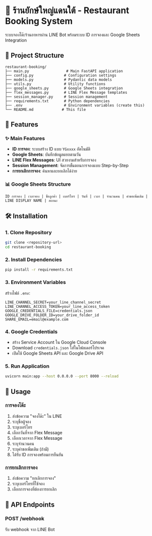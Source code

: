 # 🏮 ร้านยักษ์ใหญ่แดนใต้ - Restaurant Booking System

ระบบจองโต๊ะร้านอาหารผ่าน LINE Bot พร้อมระบบ ID การจองและ Google Sheets Integration

## 📁 Project Structure

```
restaurant-booking/
├── main.py                 # Main FastAPI application
├── config.py              # Configuration settings
├── models.py              # Pydantic data models
├── utils.py               # Utility functions
├── google_sheets.py       # Google Sheets integration
├── flex_messages.py       # LINE Flex Message templates
├── session_manager.py     # Session management
├── requirements.txt       # Python dependencies
├── .env                   # Environment variables (create this)
└── README.md             # This file
```

## 🚀 Features

### ✨ Main Features
- **ID การจอง**: ระบบสร้าง ID แบบ `YGxxxx` อัตโนมัติ
- **Google Sheets**: บันทึกข้อมูลแยกตามวัน
- **LINE Flex Messages**: UI สวยงามสำหรับการจอง
- **Session Management**: จัดการขั้นตอนการจองแบบ Step-by-Step
- **การยกเลิกการจอง**: ค้นหาและยกเลิกได้ง่าย

### 📊 Google Sheets Structure
```
ID การจอง | เวลาจอง | ชื่อลูกค้า | เบอร์โทร | วันที่ | เวลา | จำนวนคน | คำขอเพิ่มเติม | LINE DISPLAY NAME | สถานะ
```

## 🛠 Installation

### 1. Clone Repository
```bash
git clone <repository-url>
cd restaurant-booking
```

### 2. Install Dependencies
```bash
pip install -r requirements.txt
```

### 3. Environment Variables
สร้างไฟล์ `.env`:
```env
LINE_CHANNEL_SECRET=your_line_channel_secret
LINE_CHANNEL_ACCESS_TOKEN=your_line_access_token
GOOGLE_CREDENTIALS_FILE=credentials.json
GOOGLE_DRIVE_FOLDER_ID=your_drive_folder_id
SHARE_EMAIL=email@example.com
```

### 4. Google Credentials
- สร้าง Service Account ใน Google Cloud Console
- Download `credentials.json` ใส่ในโฟลเดอร์โปรเจค
- เปิดใช้ Google Sheets API และ Google Drive API

### 5. Run Application
```bash
uvicorn main:app --host 0.0.0.0 --port 8000 --reload
```

## 📱 Usage

### การจองโต๊ะ
1. ส่งข้อความ "จองโต๊ะ" ใน LINE
2. ระบุชื่อผู้จอง
3. ระบุเบอร์โทร
4. เลือกวันที่จาก Flex Message
5. เลือกเวลาจาก Flex Message
6. ระบุจำนวนคน
7. ระบุคำขอเพิ่มเติม (ถ้ามี)
8. ได้รับ ID การจองพร้อมการยืนยัน

### การยกเลิกการจอง
1. ส่งข้อความ "ยกเลิกการจอง"
2. ระบุเบอร์โทรที่ใช้จอง
3. เลือกการจองที่ต้องการยกเลิก

## 🎯 API Endpoints

### POST /webhook
รับ webhook จาก LINE Bot
